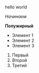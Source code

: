 hello world


*Начинаем*

**Полужирный**

* Элемент 1
* Элемент 2
* Элемент 3

1. Первый
2. Второй
3. Третий

